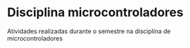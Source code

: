 <h1>Disciplina microcontroladores</h1>
Atividades realizadas durante o semestre na disciplina de microcontroladores
